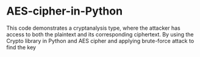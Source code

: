 # AES-cipher-in-Python
This code demonstrates a cryptanalysis type, where the attacker has access to both the plaintext and its corresponding ciphertext. By using the Crypto library in Python and AES cipher and applying brute-force attack to find the key 
